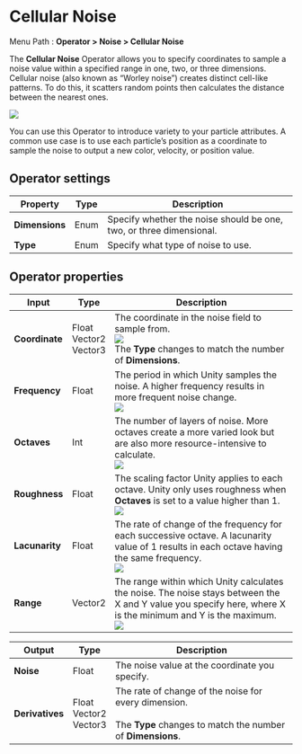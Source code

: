 # Cellular Noise

Menu Path : **Operator > Noise > Cellular Noise**

The **Cellular Noise** Operator allows you to specify coordinates to sample a noise value within a specified range in one, two, or three dimensions. Cellular noise (also known as “Worley noise”) creates distinct cell-like patterns. To do this, it scatters random points then calculates the distance between the nearest ones.

![](Images/Operator-CellularNoiseAnimation.gif)

You can use this Operator to introduce variety to your particle attributes. A common use case is to use each particle’s position as a coordinate to sample the noise to output a new color, velocity, or position value.

## Operator settings

| **Property**   | **Type** | **Description**                                              |
| -------------- | -------- | ------------------------------------------------------------ |
| **Dimensions** | Enum     | Specify whether the noise should be one, two, or three dimensional. |
| **Type**       | Enum     | Specify what type of noise to use.                           |

## Operator properties

| **Input**      | **Type**                      | **Description**                                              |
| -------------- | ----------------------------- | ------------------------------------------------------------ |
| **Coordinate** | Float<br/>Vector2<br/>Vector3 | The coordinate in the noise field to sample from.<br/>![](Images/Operator-CellularNoiseCoordinate.gif)<br/>The **Type** changes to match the number of **Dimensions**. |
| **Frequency**  | Float                         | The period in which Unity samples the noise. A higher frequency results in more frequent noise change.<br/>![](Images/Operator-CellularNoiseFrequency.gif) |
| **Octaves**    | Int                           | The number of layers of noise. More octaves create a more varied look but are also more resource-intensive to calculate.<br/>![](Images/Operator-CellularNoiseOctaves.gif) |
| **Roughness**  | Float                         | The scaling factor Unity applies to each octave. Unity only uses roughness when **Octaves** is set to a value higher than 1.<br/>![](Images/Operator-CellularNoiseRoughness.gif) |
| **Lacunarity** | Float                         | The rate of change of the frequency for each successive octave. A lacunarity value of 1 results in each octave having the same frequency.<br/>![](Images/Operator-CellularNoiseLacunarity.gif) |
| **Range**      | Vector2                       | The range within which Unity calculates the noise. The noise stays between the X and Y value you specify here, where X is the minimum and Y is the maximum.<br/>![](Images/Operator-CellularNoiseRange.gif) |

| **Output**      | **Type**                      | **Description**                                              |
| --------------- | ----------------------------- | ------------------------------------------------------------ |
| **Noise**       | Float                         | The noise value at the coordinate you specify.               |
| **Derivatives** | Float<br/>Vector2<br/>Vector3 | The rate of change of the noise for every dimension.<br/><br/>The **Type** changes to match the number of **Dimensions**. |
